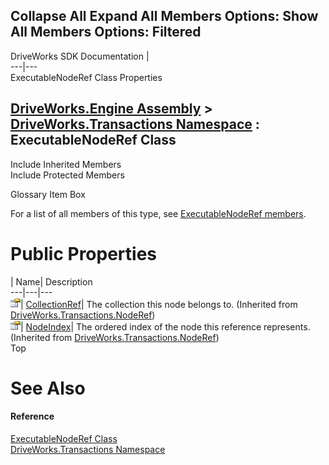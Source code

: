 Collapse All Expand All Members Options: Show All  Members Options: Filtered   
---  
DriveWorks SDK Documentation  |   
---|---  
ExecutableNodeRef Class Properties   
  
[DriveWorks.Engine Assembly](topic2156.md) > [DriveWorks.Transactions Namespace](topic12835.md) : ExecutableNodeRef Class  
---  
  
Include Inherited Members    
Include Protected Members    


Glossary Item Box

For a list of all members of this type, see [ExecutableNodeRef members](topic12865.md).

# Public Properties

| Name| Description  
---|---|---  
![Public Property](dotnetimages/publicProperty.gif)| [CollectionRef](topic12919.md)| The collection this node belongs to. (Inherited from [DriveWorks.Transactions.NodeRef](topic12909.md))  
![Public Property](dotnetimages/publicProperty.gif)| [NodeIndex](topic12920.md)| The ordered index of the node this reference represents. (Inherited from [DriveWorks.Transactions.NodeRef](topic12909.md))  
Top

# See Also

#### Reference

[ExecutableNodeRef Class](topic12864.md)   
[DriveWorks.Transactions Namespace](topic12835.md)


